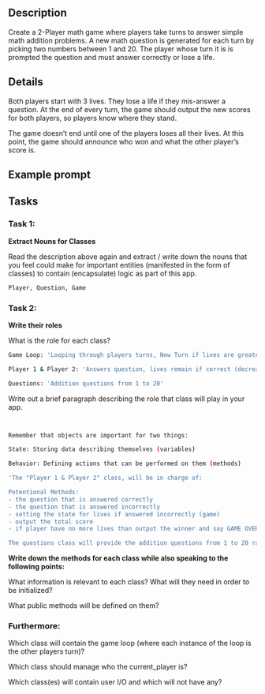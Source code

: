 ## Description

Create a 2-Player math game where players take turns to answer simple math addition problems. A new math question is generated for each turn by picking two numbers between 1 and 20. The player whose turn it is is prompted the question and must answer correctly or lose a life.

## Details
Both players start with 3 lives. They lose a life if they mis-answer a question. At the end of every turn, the game should output the new scores for both players, so players know where they stand.

The game doesn’t end until one of the players loses all their lives. At this point, the game should announce who won and what the other player’s score is.

## Example prompt

## Tasks
### Task 1: 
**Extract Nouns for Classes**

Read the description above again and extract / write down the nouns that you feel could make for important entities (manifested in the form of classes) to contain (encapsulate) logic as part of this app.

```sh
Player, Question, Game
```

### Task 2: 
**Write their roles**

What is the role for each class?

```sh
Game Loop: 'Looping through players turns, New Turn if lives are greater or equal to 1 (Game Over otherwise)'

Player 1 & Player 2: 'Answers question, lives remain if correct (decreases if incorrect), '

Questions: 'Addition questions from 1 to 20'
```

Write out a brief paragraph describing the role that class will play in your app.

```sh


Remember that objects are important for two things:

State: Storing data describing themselves (variables)

Behavior: Defining actions that can be performed on them (methods)

'The "Player 1 & Player 2" class, will be in charge of:

Potentional Methods:
- the question that is answered correctly 
- the question that is answered incorrectly
- setting the state for lives if answered incorrectly (game)
- output the total score 
- if player have no more lives than output the winner and say GAME OVER

The questions class will provide the addition questions from 1 to 20 randomized'
```

**Write down the methods for each class while also speaking to the following points:**

What information is relevant to each class?
What will they need in order to be initialized?

What public methods will be defined on them?

### Furthermore:

Which class will contain the game loop (where each instance of the loop is the other players turn)?

Which class should manage who the current_player is?

Which class(es) will contain user I/O and which will not have any?
